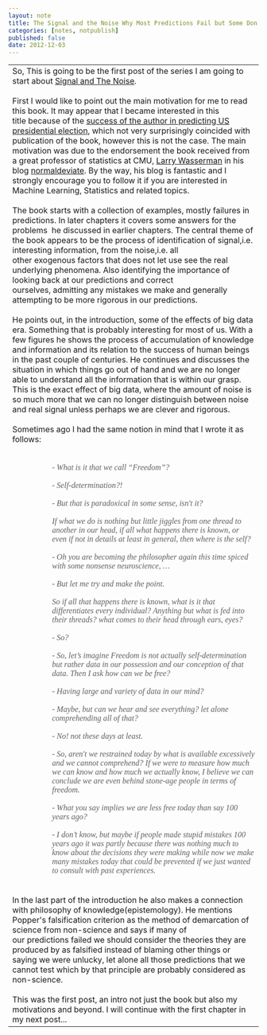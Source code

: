 ```yaml
---
layout: note
title: The Signal and the Noise Why Most Predictions Fail but Some Don't
categories: [notes, notpublish]
published: false
date: 2012-12-03
---
```

<div class="entry-content"><div xmlns="http://www.w3.org/1999/xhtml"><table cellspacing="0" class="sites-layout-name-one-column sites-layout-hbox"><tbody><tr><td class="sites-layout-tile sites-tile-name-content-1"><div dir="ltr">So, This is going to be the first post of the series I am going to start about <a href="http://www.amazon.com/dp/159420411X" rel="nofollow" target="_blank">Signal and The Noise</a>. <div><br/></div><div>First I would like to point out the main motivation for me to read this book. It may appear that I became interested in this title because of the <a href="http://www.guardian.co.uk/science/grrlscientist/2012/nov/08/nate-sliver-predict-us-election" rel="nofollow" target="_blank">success of the author in predicting US presidential election</a>, which not very surprisingly coincided with publication of the book, however this is not the case. The main motivation was due to the endorsement the book received from a great professor of statistics at CMU, <a href="http://www.stat.cmu.edu/~larry/" rel="nofollow" target="_blank">Larry Wasserman</a> in his blog <a href="http://normaldeviate.wordpress.com" rel="nofollow" target="_blank">normaldeviate</a>. By the way, his blog is fantastic and I strongly encourage you to follow it if you are interested in Machine Learning, Statistics and related topics.<div><br/></div><div>The book starts with a collection of examples, mostly failures in predictions. In later chapters it covers some answers for the problems  he discussed in earlier chapters. The central theme of the book appears to be the process of identification of signal,i.e. interesting information, from the noise,i.e. all other exogenous factors that does not let use see the real underlying phenomena. Also identifying the importance of looking back at our predictions and correct ourselves, admitting any mistakes we make and generally attempting to be more rigorous in our predictions.    </div><div><br/></div><div>He points out, in the introduction, some of the effects of big data era. Something that is probably interesting for most of us. With a few figures he shows the process of accumulation of knowledge and information and its relation to the success of human beings in the past couple of centuries. He continues and discusses the situation in which things go out of hand and we are no longer able to understand all the information that is within our grasp. This is the exact effect of big data, where the amount of noise is so much more that we can no longer distinguish between noise and real signal unless perhaps we are clever and rigorous.</div><div><br/></div><div>Sometimes ago I had the same notion in mind that I wrote it as follows:</div><div><br/></div><div><font face="times new roman, serif"><br/></font></div><blockquote style="margin:0px 0px 0px 40px;border:none;padding:0px"><blockquote style="margin:0px 0px 0px 40px;border:none;padding:0px"><div><font face="times new roman, serif" size="3"><i>- What is it that we call “Freedom”?</i></font></div></blockquote><blockquote style="margin:0px 0px 0px 40px;border:none;padding:0px"><div><font face="times new roman, serif" size="3"><i><br/></i></font></div></blockquote><blockquote style="margin:0px 0px 0px 40px;border:none;padding:0px"><div><font face="times new roman, serif" size="3"><i>- Self-determination?!</i></font></div></blockquote><blockquote style="margin:0px 0px 0px 40px;border:none;padding:0px"><div><font face="times new roman, serif" size="3"><i><br/></i></font></div></blockquote><blockquote style="margin:0px 0px 0px 40px;border:none;padding:0px"><div><font face="times new roman, serif" size="3"><i>- But that is paradoxical in some sense, isn't it?</i></font></div></blockquote><blockquote style="margin:0px 0px 0px 40px;border:none;padding:0px"><div><font face="times new roman, serif" size="3"><i><br/></i></font></div></blockquote><blockquote style="margin:0px 0px 0px 40px;border:none;padding:0px"><div><font face="times new roman, serif" size="3"><i>If what we do is nothing but little jiggles from one thread to another in our head, if all what happens there is known, or even if not in details at least in general, then where is the self?</i></font></div></blockquote><blockquote style="margin:0px 0px 0px 40px;border:none;padding:0px"><div><font face="times new roman, serif" size="3"><i><br/></i></font></div></blockquote><blockquote style="margin:0px 0px 0px 40px;border:none;padding:0px"><div><font face="times new roman, serif" size="3"><i>- Oh you are becoming the philosopher again this time spiced with some nonsense neuroscience, …</i></font></div></blockquote><blockquote style="margin:0px 0px 0px 40px;border:none;padding:0px"><div><font face="times new roman, serif" size="3"><i><br/></i></font></div></blockquote><blockquote style="margin:0px 0px 0px 40px;border:none;padding:0px"><div><font face="times new roman, serif" size="3"><i>- But let me try and make the point.</i></font></div></blockquote><blockquote style="margin:0px 0px 0px 40px;border:none;padding:0px"><div><font face="times new roman, serif" size="3"><i><br/></i></font></div></blockquote><blockquote style="margin:0px 0px 0px 40px;border:none;padding:0px"><div><font face="times new roman, serif" size="3"><i>So if all that happens there is known, what is it that differentiates every individual? Anything but what is fed into their threads? what comes to their head through ears, eyes?</i></font></div></blockquote><blockquote style="margin:0px 0px 0px 40px;border:none;padding:0px"><div><font face="times new roman, serif" size="3"><i><br/></i></font></div></blockquote><blockquote style="margin:0px 0px 0px 40px;border:none;padding:0px"><div><font face="times new roman, serif" size="3"><i>- So?</i></font></div></blockquote><blockquote style="margin:0px 0px 0px 40px;border:none;padding:0px"><div><font face="times new roman, serif" size="3"><i><br/></i></font></div></blockquote><blockquote style="margin:0px 0px 0px 40px;border:none;padding:0px"><div><font face="times new roman, serif" size="3"><i>- So, let’s imagine Freedom is not actually self-determination but rather data in our possession and our conception of that data. Then I ask how can we be free?</i></font></div></blockquote><blockquote style="margin:0px 0px 0px 40px;border:none;padding:0px"><div><font face="times new roman, serif" size="3"><i><br/></i></font></div></blockquote><blockquote style="margin:0px 0px 0px 40px;border:none;padding:0px"><div><font face="times new roman, serif" size="3"><i>- Having large and variety of data in our mind?</i></font></div></blockquote><blockquote style="margin:0px 0px 0px 40px;border:none;padding:0px"><div><font face="times new roman, serif" size="3"><i><br/></i></font></div></blockquote><blockquote style="margin:0px 0px 0px 40px;border:none;padding:0px"><div><font face="times new roman, serif" size="3"><i>- Maybe, but can we hear and see everything? let alone comprehending all of that?</i></font></div></blockquote><blockquote style="margin:0px 0px 0px 40px;border:none;padding:0px"><div><font face="times new roman, serif" size="3"><i><br/></i></font></div></blockquote><blockquote style="margin:0px 0px 0px 40px;border:none;padding:0px"><div><font face="times new roman, serif" size="3"><i>- No! not these days at least.</i></font></div></blockquote><blockquote style="margin:0px 0px 0px 40px;border:none;padding:0px"><div><font face="times new roman, serif" size="3"><i><br/></i></font></div></blockquote><blockquote style="margin:0px 0px 0px 40px;border:none;padding:0px"><div><font face="times new roman, serif" size="3"><i>- So, aren't we restrained today by what is available excessively and we cannot comprehend? If we were to measure how much we can know and how much we actually know, I believe we can conclude we are even behind stone-age people in terms of freedom.</i></font></div></blockquote><blockquote style="margin:0px 0px 0px 40px;border:none;padding:0px"><div><font face="times new roman, serif" size="3"><i><br/></i></font></div></blockquote><blockquote style="margin:0px 0px 0px 40px;border:none;padding:0px"><div><font face="times new roman, serif" size="3"><i>- What you say implies we are less free today than say 100 years ago?</i></font></div></blockquote><blockquote style="margin:0px 0px 0px 40px;border:none;padding:0px"><div><font face="times new roman, serif" size="3"><i><br/></i></font></div></blockquote><blockquote style="margin:0px 0px 0px 40px;border:none;padding:0px"><div><font face="times new roman, serif" size="3"><i>- I don’t know, but maybe if people made stupid mistakes 100 years ago it was partly because there was nothing much to know about the decisions they were making while now we make many mistakes today that could be prevented if we just wanted to consult with past experiences.</i></font></div></blockquote></blockquote><div><br/><br/></div><div>In the last part of the introduction he also makes a connection with philosophy of knowledge(epistemology). He mentions Popper's falsification criterion as the method of demarcation of science from non-science and says if many of our predictions failed we should consider the theories they are produced by as falsified instead of blaming other things or saying we were unlucky, let alone all those predictions that we cannot test which by that principle are probably considered as non-science.</div><div><br/></div><div>This was the first post, an intro not just the book but also my motivations and beyond. I will continue with the first chapter in my next post... </div></div></div></td></tr></tbody></table></div></div>